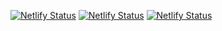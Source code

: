 [![Netlify Status](https://api.netlify.com/api/v1/badges/96fc0a1c-1440-4233-8e27-251f515703e0/deploy-status)](https://app.netlify.com/sites/xo-api/deploys)
[![Netlify Status](https://api.netlify.com/api/v1/badges/f08f72e7-f9f2-4873-a8de-96c2c1233fe9/deploy-status)](https://app.netlify.com/sites/xanax-solutions/deploys)
[![Netlify Status](https://api.netlify.com/api/v1/badges/57dff133-aa09-4ef0-b6fd-719a89ffd8f9/deploy-status)](https://app.netlify.com/sites/verdant-fairy-d6ae98/deploys)
